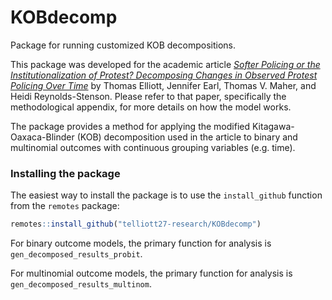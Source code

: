 # KOBdecomp

Package for running customized KOB decompositions.

This package was developed for the academic article [_Softer Policing or the Institutionalization of Protest? Decomposing Changes in Observed Protest Policing Over Time_](https://www.journals.uchicago.edu/doi/10.1086/719001) by Thomas Elliott, Jennifer Earl, Thomas V. Maher, and Heidi Reynolds-Stenson. Please refer to that paper, specifically the methodological appendix, for more details on how the model works.

The package provides a method for applying the modified Kitagawa-Oaxaca-Blinder (KOB) decomposition used in the article to binary and multinomial outcomes with continuous grouping variables (e.g. time). 

### Installing the package

The easiest way to install the package is to use the `install_github` function from the `remotes` package:

```R
remotes::install_github("telliott27-research/KOBdecomp")
```

For binary outcome models, the primary function for analysis is `gen_decomposed_results_probit`.

For multinomial outcome models, the primary function for analysis is `gen_decomposed_results_multinom`.